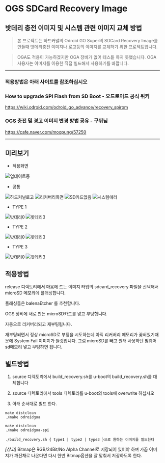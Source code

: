# OGS SDCard Recovery Image
## 밧데리 충전 이미지 및 시스템 관련 이미지 교체 방법

> 본 프로젝트는 하드커널의 Odroid GO Super의 SDCard Recovery Image를 만들때 밧데리충전 이미지나 로고등의 이미지를 교체하기 위한 프로젝트입니다.

> OGA도 적용이 가능하겠지만 OGA 장비가 없어 테스틑 하지 못했습니다. OGA 사용자는 이미지를 이용한 직접 빌드해서 사용하기를 바랍니다.

---

### 적용방법은 아래 사이트를 참조하십시오

### How to upgrade SPI Flash from SD Boot - 오드로이드 공식 위키
https://wiki.odroid.com/odroid_go_advance/recovery_spirom

### OGS 충전 및 경고 이미지 변경 방법 공유 - 구퓌님
https://cafe.naver.com/moopung/57250

---

## 미리보기

* 적용화면 

![업데이트중](works/IMG_4640.png)

* 공통

![하드커널로고](works/output/png/type1/logo_hardkernel_b.png)
![리커버리화면](works/output/png/type1/recovery_b.png)
![SD카드없음](works/output/png/type1/no_sdcard_b.png) 
![시스템에러](works/output/png/type1/system_error_b.png)


* TYPE 1

![밧데리0](works/output/png/type1/battery_0_b.png)
![밧데리3](works/output/png/type1/battery_4_b.png)


* TYPE 2

![밧데리0](works/output/png/type2/battery_0_b.png)
![밧데리3](works/output/png/type2/battery_4_b.png)


* TYPE 3

![밧데리0](works/output/png/type3/battery_0_b.png)
![밧데리3](works/output/png/type3/battery_4_b.png)

## 적용방법 

release 디렉토리에서 마음에 드는 이미지 타입의 sdcard_recovery 파일을 선택해서 microSD 메모리에 플래싱합니다. 

플래싱툴은 balenaEtcher 를 추천합니다.

OGS 장비에 새로 만든 microSD카드를 넣고 부팅합니다.

자동으로 리커버리되고 재부팅됩니다.

재부팅되면서 정상 microSD로 부팅을 시도하는데 아직 리커버리 메모리가 꽂혀있기때문에 System Fail 이미지가 뜰것입니다. 그럼 microSD를 빼고 원래 사용하던 펌웨어 sd메모리 넣고 부팅하면 됩니다.

## 빌드방법

1. source 디렉토리에서 build_recovery.sh를 u-boot의 build_recovery.sh를 대체합니다

2. source 디렉토리에서 tools 디렉토리를 u-boot의 tools에 overwrite 하십시오

3. 아래 순서대로 빌드 한다.

```
make distclean
./make odroidgoa

make distclean
./make odroidgoa-spi

./build_recovery.sh { type1 | type2 | type3 }으로 원하는 이미지를 빌드한다
```

*[참고]* Bitmap은 RGB/24Bit/No Alpha Channel로 저장되어 있어야 하며 가끔 이미지가 깨진채로 나온다면 다시 한번 Bitmap옵션을 잘 맞춰서 저장하도록 한다.



